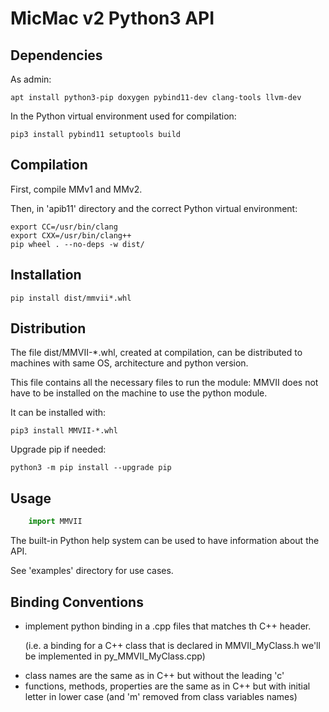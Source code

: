MicMac v2 Python3 API
=====================


Dependencies
------------

As admin:

    apt install python3-pip doxygen pybind11-dev clang-tools llvm-dev

In the Python virtual environment used for compilation:

    pip3 install pybind11 setuptools build

Compilation
-----------

First, compile MMv1 and MMv2.

Then, in 'apib11' directory and the correct Python virtual environment:

    export CC=/usr/bin/clang
    export CXX=/usr/bin/clang++
    pip wheel . --no-deps -w dist/

Installation
------------

    pip install dist/mmvii*.whl

Distribution
------------

The file dist/MMVII-*.whl, created at compilation, can be distributed to machines with same OS, architecture and python version.

This file contains all the necessary files to run the module:
MMVII does not have to be installed on the machine to use the python module.

It can be installed with:

    pip3 install MMVII-*.whl

Upgrade pip if needed:

    python3 -m pip install --upgrade pip



Usage
-----

```python
    import MMVII
```

The built-in Python help system can be used to have information about the API.

See 'examples' directory for use cases.



Binding Conventions
-------------------
  - implement python binding in a .cpp files that matches th C++ header.<p> (i.e. a binding for a C++ class that is declared in MMVII_MyClass.h we'll be implemented in py_MMVII_MyClass.cpp)
  - class names are the same as in C++ but without the leading 'c'
  - functions, methods, properties are the same as in C++ but with initial letter in lower case (and 'm' removed from class variables names)

